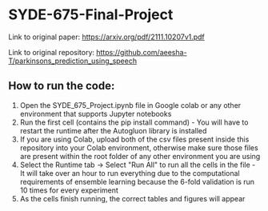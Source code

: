 # SYDE-675-Final-Project

Link to original paper: https://arxiv.org/pdf/2111.10207v1.pdf

Link to original repository: https://github.com/aeesha-T/parkinsons_prediction_using_speech

## How to run the code:
  1. Open the SYDE_675_Project.ipynb file in Google colab or any other environment that supports Jupyter notebooks
  2. Run the first cell (contains the pip install command) - You will have to restart the runtime after the Autogluon library is installed 
  3. If you are using Colab, upload both of the csv files present inside this repository into your Colab environment, otherwise make sure those files are present within the root folder of any other environment you are using
  4. Select the Runtime tab -> Select "Run All" to run all the cells in the file - It will take over an hour to run everything due to the computational requirements of ensemble learning because the 6-fold validation is run 10 times for every experiment
  5. As the cells finish running, the correct tables and figures will appear 
